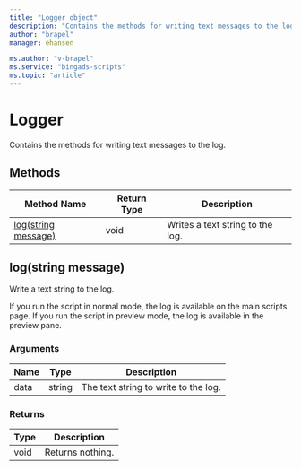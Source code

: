 ```yaml
---
title: "Logger object"
description: "Contains the methods for writing text messages to the log."
author: "brapel"
manager: ehansen

ms.author: "v-brapel"
ms.service: "bingads-scripts"
ms.topic: "article"
---
```


# Logger

Contains the methods for writing text messages to the log.

## Methods
|Method Name|Return Type|Description|
|-|-|-
[log(string message)](#log~string-message~)|void|Writes a text string to the log.

## <a name="log~string-message~"></a>log(string message)
Write a text string to the log. 

If you run the script in normal mode, the log is available on the main scripts page. If you run the script in preview mode, the log is available in the preview pane.

### Arguments
|Name|Type|Description|
|-|-|-
data|string|The text string to write to the log.

### Returns
|Type|Description|
|-|-
void|Returns nothing.

